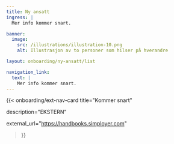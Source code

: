 ```yaml
---
title: Ny ansatt
ingress: |
  Mer info kommer snart.

banner:
  image:
    src: /illustrations/illustration-10.png
    alt: Illustrasjon av to personer som hilser på hverandre

layout: onboarding/ny-ansatt/list

navigation_link:
  text: |
    Mer info kommer snart.
---
```



{{< onboarding/ext-nav-card
  title="Kommer snart"

  description="EKSTERN"

  external_url="https://handbooks.simployer.com"
>}}

